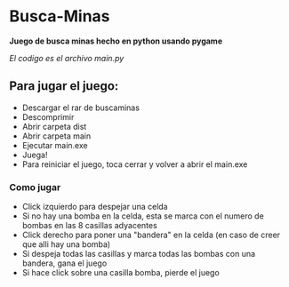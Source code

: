 # Busca-Minas
**Juego de busca minas hecho en python usando pygame**

*El codigo es el archivo main.py*

## Para jugar el juego:
- Descargar el rar de buscaminas
- Descomprimir
- Abrir carpeta dist
- Abrir carpeta main
- Ejecutar main.exe
- Juega!
- Para reiniciar el juego, toca cerrar y volver a abrir el main.exe

### Como jugar
- Click izquierdo para despejar una celda
- Si no hay una bomba en la celda, esta se marca con el numero de bombas en las 8 casillas adyacentes
- Click derecho para poner una "bandera" en la celda (en caso de creer que alli hay una bomba)
- Si despeja todas las casillas y marca todas las bombas con una bandera, gana el juego
- Si hace click sobre una casilla bomba, pierde el juego
